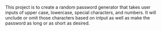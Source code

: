 This project is to create a random password generator that takes user inputs of upper case, lowercase, special characters, and numbers.  It will unclude or omit those characters based on intput as well as make the password as long or as short as desired.
